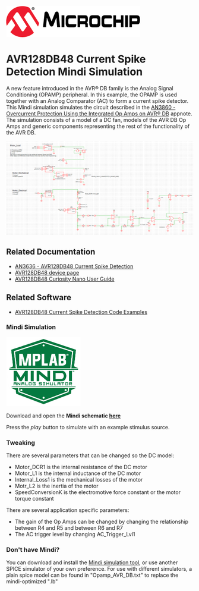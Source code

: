 ![Microchip logo](images/microchip.png)

# AVR128DB48 Current Spike Detection Mindi Simulation
A new feature introduced in the AVR® DB family is the Analog Signal Conditioning (OPAMP) peripheral. In this example, the OPAMP is used together with an Analog Comparator (AC) to form a current spike detector. This Mindi simulation simulates the circuit described in the [AN3860 - Overcurrent Protection Using the Integrated Op Amps on AVR® DB](https://ww1.microchip.com/downloads/en/Appnotes/AN3860-OverCurrProt-using-int-OPAMPs-on-AVRDB-DS00003860.pdf) appnote. The simulation consists of a model of a DC fan, models of the AVR DB Op Amps and generic components representing the rest of the functionality of the AVR DB.

![Circuit](images/Circuit.PNG)

## Related Documentation

* [AN3636 - AVR128DB48 Current Spike Detection](https://microchip.com/DS00003860) 
* [AVR128DB48 device page](https://www.microchip.com/wwwproducts/en/AVR128DB48)
* [AVR128DB48 Curiosity Nano User Guide](https://www.microchip.com/DS50003037)

## Related Software
* [AVR128DB48 Current Spike Detection Code Examples](https://github.com/search?q=topic%3Aavr-db+topic%3Aovercurrent-protection+org%3Amicrochip-pic-avr-examples)

### Mindi Simulation
![Mindi](images/mplab-mindi-analog-simulator.png)

Download and open the **Mindi schematic [here](https://github.com/microchip-pic-avr-examples/avr128db48-current-protection-mindi/releases/latest)**

Press the _play_ button to simulate with an example stimulus source.

### Tweaking
There are several parameters that can be changed so the DC model:
* Motor_DCR1 is the internal resistance of the DC motor
* Motor_L1 is the internal inductance of the DC motor
* Internal_Loss1 is the mechanical losses of the motor
* Motr_L2 is the inertia of the motor
* SpeedConversionK is the electromotive force constant or the motor torque constant

There are several application specific parameters: 
* The gain of the Op Amps can be changed by changing the relationship between R4 and R5 and between R6 and R7
* The AC trigger level by changing AC_Trigger_Lvl1 

### Don't have Mindi?
You can download and install the [Mindi simulation tool](https://www.microchip.com/mplab/mplab-mindi), or use another SPICE simulator of your own preference. For use with different simulators, a plain spice model can be found in "Opamp_AVR_DB.txt" to replace the mindi-optimized ".lb" 

